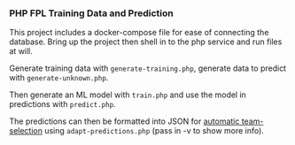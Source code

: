### PHP FPL Training Data and Prediction

This project includes a docker-compose file for ease of connecting the database. Bring up the project then shell in to the php service and run files at will. 

Generate training data with `generate-training.php`, generate data to predict with `generate-unknown.php`. 

Then generate an ML model with `train.php` and use the model in predictions with `predict.php`.

The predictions can then be formatted into JSON for [automatic team-selection](https://github.com/Plastonick/linprog-fpl) using `adapt-predictions.php` (pass in -v to show more info).
